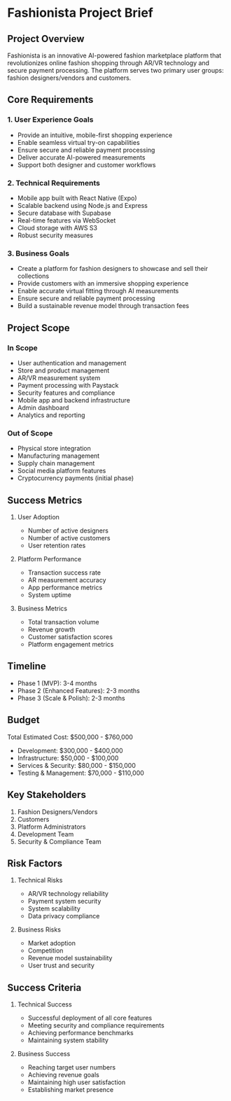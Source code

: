 # Fashionista Project Brief

## Project Overview
Fashionista is an innovative AI-powered fashion marketplace platform that revolutionizes online fashion shopping through AR/VR technology and secure payment processing. The platform serves two primary user groups: fashion designers/vendors and customers.

## Core Requirements

### 1. User Experience Goals
- Provide an intuitive, mobile-first shopping experience
- Enable seamless virtual try-on capabilities
- Ensure secure and reliable payment processing
- Deliver accurate AI-powered measurements
- Support both designer and customer workflows

### 2. Technical Requirements
- Mobile app built with React Native (Expo)
- Scalable backend using Node.js and Express
- Secure database with Supabase
- Real-time features via WebSocket
- Cloud storage with AWS S3
- Robust security measures

### 3. Business Goals
- Create a platform for fashion designers to showcase and sell their collections
- Provide customers with an immersive shopping experience
- Enable accurate virtual fitting through AI measurements
- Ensure secure and reliable payment processing
- Build a sustainable revenue model through transaction fees

## Project Scope

### In Scope
- User authentication and management
- Store and product management
- AR/VR measurement system
- Payment processing with Paystack
- Security features and compliance
- Mobile app and backend infrastructure
- Admin dashboard
- Analytics and reporting

### Out of Scope
- Physical store integration
- Manufacturing management
- Supply chain management
- Social media platform features
- Cryptocurrency payments (initial phase)

## Success Metrics
1. User Adoption
   - Number of active designers
   - Number of active customers
   - User retention rates

2. Platform Performance
   - Transaction success rate
   - AR measurement accuracy
   - App performance metrics
   - System uptime

3. Business Metrics
   - Total transaction volume
   - Revenue growth
   - Customer satisfaction scores
   - Platform engagement metrics

## Timeline
- Phase 1 (MVP): 3-4 months
- Phase 2 (Enhanced Features): 2-3 months
- Phase 3 (Scale & Polish): 2-3 months

## Budget
Total Estimated Cost: $500,000 - $760,000
- Development: $300,000 - $400,000
- Infrastructure: $50,000 - $100,000
- Services & Security: $80,000 - $150,000
- Testing & Management: $70,000 - $110,000

## Key Stakeholders
1. Fashion Designers/Vendors
2. Customers
3. Platform Administrators
4. Development Team
5. Security & Compliance Team

## Risk Factors
1. Technical Risks
   - AR/VR technology reliability
   - Payment system security
   - System scalability
   - Data privacy compliance

2. Business Risks
   - Market adoption
   - Competition
   - Revenue model sustainability
   - User trust and security

## Success Criteria
1. Technical Success
   - Successful deployment of all core features
   - Meeting security and compliance requirements
   - Achieving performance benchmarks
   - Maintaining system stability

2. Business Success
   - Reaching target user numbers
   - Achieving revenue goals
   - Maintaining high user satisfaction
   - Establishing market presence 